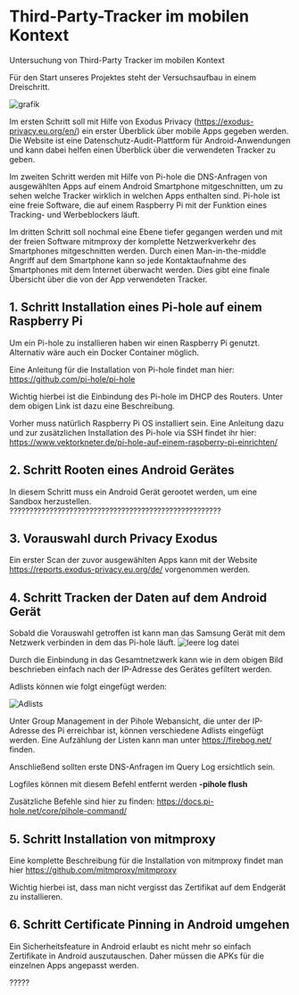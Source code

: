 # Third-Party-Tracker im mobilen Kontext
Untersuchung von Third-Party Tracker im mobilen Kontext

Für den Start unseres Projektes steht der Versuchsaufbau in einem Dreischritt.

![grafik](https://user-images.githubusercontent.com/99183076/152782345-88ba20a7-a107-48dd-8cb4-2f335f27a535.png)

Im ersten Schritt soll mit Hilfe von Exodus Privacy (https://exodus-privacy.eu.org/en/) ein erster Überblick über mobile Apps gegeben werden. 
Die Website ist eine Datenschutz-Audit-Plattform für Android-Anwendungen und kann dabei helfen einen Überblick über die verwendeten Tracker zu geben. 

Im zweiten Schritt werden mit Hilfe von Pi-hole die DNS-Anfragen von ausgewählten Apps auf einem Android Smartphone mitgeschnitten, um zu sehen welche Tracker wirklich in welchen Apps enthalten sind. Pi-hole ist eine freie Software, die auf einem Raspberry Pi mit der Funktion eines Tracking- und Werbeblockers läuft. 

Im dritten Schritt soll nochmal eine Ebene tiefer gegangen werden und mit der freien Software mitmproxy der komplette Netzwerkverkehr des Smartphones mitgeschnitten werden. Durch einen Man-in-the-middle Angriff auf dem Smartphone kann so jede Kontaktaufnahme des Smartphones mit dem Internet überwacht werden. Dies gibt eine finale Übersicht über die von der App verwendeten Tracker.


## 1. Schritt Installation eines Pi-hole auf einem Raspberry Pi

Um ein Pi-hole zu installieren haben wir einen Raspberry Pi genutzt. Alternativ wäre auch ein Docker Container möglich.

Eine Anleitung für die Installation von Pi-hole findet man hier: https://github.com/pi-hole/pi-hole

Wichtig hierbei ist die Einbindung des Pi-hole im DHCP des Routers. Unter dem obigen Link ist dazu eine Beschreibung.

Vorher muss natürlich Raspberry Pi OS installiert sein. Eine Anleitung dazu und zur zusätzlichen Installation des Pi-hole via SSH findet ihr hier: https://www.vektorkneter.de/pi-hole-auf-einem-raspberry-pi-einrichten/

## 2. Schritt Rooten eines Android Gerätes

In diesem Schritt muss ein Android Gerät gerootet werden, um eine Sandbox herzustellen.
?????????????????????????????????????????????????????

## 3. Vorauswahl durch Privacy Exodus

Ein erster Scan der zuvor ausgewählten Apps kann mit der Website https://reports.exodus-privacy.eu.org/de/ vorgenommen werden.

## 4. Schritt Tracken der Daten auf dem Android Gerät

Sobald die Vorauswahl getroffen ist kann man das Samsung Gerät mit dem Netzwerk verbinden in dem das Pi-hole läuft. 
![leere log datei](https://user-images.githubusercontent.com/99183076/152790528-72636d28-3061-4478-a556-2a6bd364777c.PNG)

Durch die Einbindung in das Gesamtnetzwerk kann wie in dem obigen Bild beschrieben einfach nach der IP-Adresse des Gerätes gefiltert werden.

Adlists können wie folgt eingefügt werden:

![Adlists](https://user-images.githubusercontent.com/99183076/152791578-66160551-9405-49ca-94a7-ac9817f83660.PNG)

Unter Group Management in der Pihole Webansicht, die unter der IP-Adresse des Pi erreichbar ist, können verschiedene Adlists eingefügt werden. 
Eine Aufzählung der Listen kann man unter https://firebog.net/ finden.

Anschließend sollten erste DNS-Anfragen im Query Log ersichtlich sein. 

Logfiles können mit diesem Befehl entfernt werden **-pihole flush**

Zusätzliche Befehle sind hier zu finden: https://docs.pi-hole.net/core/pihole-command/ 

## 5. Schritt Installation von mitmproxy

Eine komplette Beschreibung für die Installation von mitmproxy findet man hier https://github.com/mitmproxy/mitmproxy

Wichtig hierbei ist, dass man nicht vergisst das Zertifikat auf dem Endgerät zu installieren.

## 6. Schritt Certificate Pinning in Android umgehen

Ein Sicherheitsfeature in Android erlaubt es nicht mehr so einfach Zertifikate in Android auszutauschen. Daher müssen die APKs für die einzelnen Apps angepasst werden.

?????

